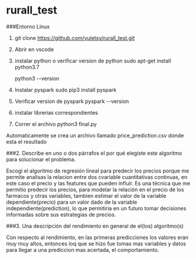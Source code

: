 # rurall_test

###Entorno Linux 
1. git clone https://github.com/yuletsy/rurall_test.git

2. Abrir en vscode

3. instalar python o verificar version de python
   sudo apt-get install python3.7

   python3 --version

4. Instalar pyspark
   sudo pip3 install pyspark

5. Verificar version de pyspark
   pyspark --version
   
6. instalar librerias correspondientes

7. Correr el archivo 
   python3 final.py

Automaticamente se crea un archivo llamado price_prediction.csv donde esta el resultado

###2. Describe en uno o dos párrafos el por qué elegiste este algoritmo para solucionar el problema.

Escogi el algoritmo de regresión lineal para predecir los precios porque me permite analisas la relacion entre dos cvariable cuantitativas continuas, en este caso el precio y las features que pueden influir. 
Es una técnica que me permitio predecir los precios, para modelar la relación en el precio de los farmacos y otras variables, tambien estimar el valor de la variable dependiente(precio) para un valor dado de la variable independiente(prediction), lo que permitiria en un futuro tomar decisiones informadas sobre sus estrategias de precios.

###3. Una descripción del rendimiento en general de el(los) algoritmo(s)

Con respecto al rendimiento, en las primeras predicciones los valores eran muy muy altos, entonces loq que se hizo fue tomas mas variables y datos para llegar a una prediccion mas acertada, el comportamiento.

